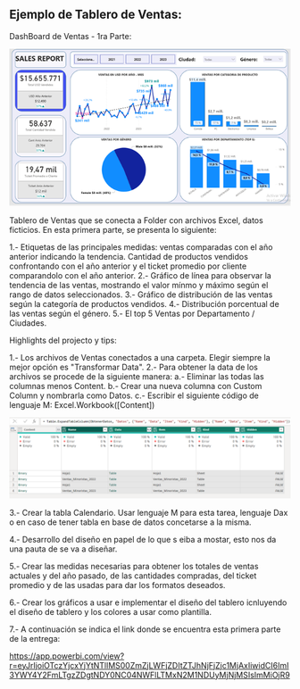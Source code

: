 ## Ejemplo de Tablero de Ventas:

DashBoard de Ventas - 1ra Parte:

![alt text](image-1.png)


Tablero de Ventas que se conecta a Folder con archivos Excel, datos ficticios.
En esta primera parte, se presenta lo siguiente:

1.- Etiquetas de las principales medidas: ventas comparadas con el año anterior indicando la tendencia. Cantidad de productos vendidos confrontando con el año anterior y el ticket promedio por cliente comparandolo con el año anterior.
2.- Gráfico de línea para observar la tendencia de las ventas, mostrando el valor mínmo y máximo según el rango de datos seleccionados.
3.- Gráfico de distribución de las ventas según la categoría de productos vendidos.
4.- Distribución porcentual de las ventas según el género.
5.-  El top 5 Ventas por Departamento / Ciudades.



Highlights del projecto y tips:

1.- Los archivos de Ventas conectados a una carpeta. Elegir siempre la mejor opción es "Transformar Data".
2.- Para obtener la data de los archivos se procede de la siguiente manera:
    a.- Eliminar las todas las columnas menos Content.
    b.- Crear una nueva columna con Custom Column y nombrarla como Datos.
    c.- Escribir el siguiente código de lenguaje M:
        Excel.Workbook([Content])

![alt text](image.png)

3.- Crear la tabla Calendario. Usar lenguaje M para esta tarea, lenguaje Dax o en caso de tener tabla en base de datos concetarse a la misma.

4.- Desarrollo del diseño en papel de lo que s eiba a mostar, esto nos da una pauta de se va a diseñar.

5.- Crear las medidas necesarias para obtener los totales de ventas actuales y del año pasado, de las cantidades compradas, del ticket promedio y de las usadas para dar los formatos deseados.

6.- Crear los gráficos a usar e implementar el diseño del tablero icnluyendo el diseño de tablero y los colores a usar como plantilla.

7.- A continuación se indica el link donde se encuentra esta primera parte de la entrega:

https://app.powerbi.com/view?r=eyJrIjoiOTczYjcxYjYtNTllMS00ZmZjLWFjZDItZTJhNjFjZjc1MjAxIiwidCI6ImI3YWY4Y2FmLTgzZDgtNDY0NC04NWFlLTMxN2M1NDUyMjNjMSIsImMiOjR9





